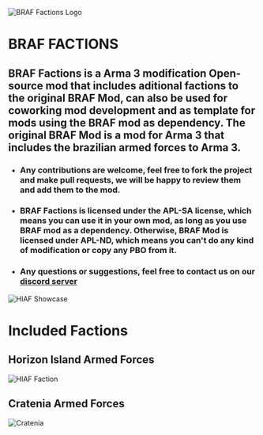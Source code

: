 ![BRAF Factions Logo](https://i.imgur.com/9Ghf21m.png)
# BRAF FACTIONS
## BRAF Factions is a Arma 3 modification Open-source mod that includes aditional factions to the original BRAF Mod, can also be used for coworking mod development and as template for mods using the BRAF mod as dependency. The original BRAF Mod is a mod for Arma 3 that includes the brazilian armed forces to Arma 3.
  
- ### Any contributions are welcome, feel free to fork the project and make pull requests, we will be happy to review them and add them to the mod.  
- ### BRAF Factions is licensed under the APL-SA license, which means you can use it in your own mod, as long as you use BRAF mod as a dependency. Otherwise, BRAF Mod is licensed under APL-ND, which means you can't do any kind of modification or copy any PBO from it.  
- ### Any questions or suggestions, feel free to contact us on our [discord server](https://discord.gg/SWQkbMKw)

![HIAF Showcase](https://media.discordapp.net/attachments/415935886870446080/887935041836056616/unknown.png)

# Included Factions  

## Horizon Island Armed Forces  

![HIAF Faction](https://media.discordapp.net/attachments/415935886870446080/803765093543313408/Arma3_x64_2021-01-27_00-12-12-24.png)  
## Cratenia Armed Forces 

![Cratenia](https://media.discordapp.net/attachments/753315128346411129/872175979672522772/cratenia.png)
